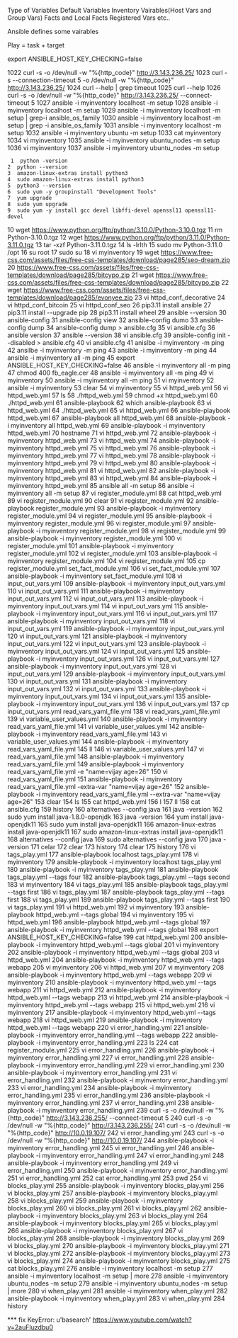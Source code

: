 Type of Variables
    Default Variables
    Inventory Vairables(Host Vars and Group Vars)
    Facts and Local Facts
    Registered Vars etc..

Ansible defines some vairables

Play = task + target


export ANSIBLE_HOST_KEY_CHECKING=false

1022  curl -s -o /dev/null -w "%{http_code}" http://3.143.236.25/
 1023  curl -s --connection-timeout 5 -o /dev/null -w "%{http_code}" http://3.143.236.25/
 1024  curl --help | grep timeout
 1025  curl --help 
 1026  curl -s  -o /dev/null -w "%{http_code}" http://3.143.236.25/ --connect-timeout 5
 1027  ansible -i myinventory localhost -m setup
 1028  ansible -i myinventory localhost -m setup
 1029  ansible -i myinventory localhost -m setup | grep-i ansible_os_family
 1030  ansible -i myinventory localhost -m setup | grep -i ansible_os_family
 1031  ansible -i myinventory localhost -m setup 
 1032  ansible -i myinventory ubuntu -m setup 
 1033  cat myinventory
 1034  vi myinventory
 1035  ansible -i myinventory ubuntu_nodes -m setup 
 1036  vi myinventory
 1037  ansible -i myinventory ubuntu_nodes -m setup 


     1  python -version
    2  python --version
    3  amazon-linux-extras install python3
    4  sudo amazon-linux-extras install python3
    5  python3 --version
    6  sudo yum -y groupinstall "Development Tools"
    7  yum upgrade
    8  sudo yum upgrade
    9  sudo yum -y install gcc devel libffi-devel openssl11 openssl11-devel
   10  wget https://www.python.org/ftp/python/3.10.0/Python-3.10.0.tgz
   11  rm Python-3.10.0.tgz 
   12  wget https://www.python.org/ftp/python/3.11.0/Python-3.11.0.tgz
   13  tar -xzf Python-3.11.0.tgz 
   14  ls -lrlth
   15  sudo mv Python-3.11.0 /opt
   16  su root
   17  sudo su
   18  vi myinventory
   19  wget https://www.free-css.com/assets/files/free-css-templates/download/page285/seo-dream.zip
   20  https://www.free-css.com/assets/files/free-css-templates/download/page285/bitcypo.zip
   21  wget https://www.free-css.com/assets/files/free-css-templates/download/page285/bitcypo.zip
   22  wget https://www.free-css.com/assets/files/free-css-templates/download/page285/evonyee.zip
   23  vi httpd_conf_decorative
   24  vi httpd_conf_bitcoin
   25  vi httpd_conf_seo
   26  pip3.11 install ansible
   27  pip3.11 install --upgrade pip
   28  pip3.11 install wheel
   29  ansible --version
   30  ansible-config
   31  ansible-config view
   32  ansible-config dumo
   33  ansible-config dump
   34  ansible-config dump > ansible.cfg
   35  vi ansible.cfg 
   36  ansible version
   37  ansible --version
   38  vi ansible.cfg 
   39  ansible-config init --disabled > ansible.cfg 
   40  vi ansible.cfg 
   41  anislbe -i myinventory -m ping
   42  ansilbe -i myinventory -m ping
   43  ansible -i myinventory -m ping
   44  ansible -i myinventory all -m ping
   45  export ANSIBLE_HOST_KEY_CHECKING=false
   46  ansible -i myinventory all -m ping
   47  chmod 400 fb_eagle.cer 
   48  ansible -i myinventory all -m ping
   49  vi myinventory 
   50  ansible -i myinventory all -m ping
   51  vi myinventory 
   52  ansible -i myinventory 
   53  clear
   54  vi myinventory 
   55  vi httpd_web.yml
   56  vi httpd_web.yml 
   57  ls
   58  ./httpd_web.yml 
   59  chmod +x httpd_web.yml 
   60  ./httpd_web.yml 
   61  ansible-playbook 
   62  which ansible-playbook
   63  vi httpd_web.yml 
   64  ./httpd_web.yml 
   65  vi httpd_web.yml 
   66  ansible-playbook httpd_web.yml 
   67  ansible-playbook all httpd_web.yml 
   68  ansible-playbook -i myinventory all  httpd_web.yml 
   69  ansible-playbook -i myinventory  httpd_web.yml 
   70  hostname
   71  vi httpd_web.yml 
   72  ansible-playbook -i myinventory  httpd_web.yml 
   73  vi httpd_web.yml 
   74  ansible-playbook -i myinventory  httpd_web.yml 
   75  vi httpd_web.yml 
   76  ansible-playbook -i myinventory  httpd_web.yml 
   77  vi httpd_web.yml 
   78  ansible-playbook -i myinventory  httpd_web.yml 
   79  vi httpd_web.yml 
   80  ansible-playbook -i myinventory  httpd_web.yml 
   81  vi httpd_web.yml 
   82  ansible-playbook -i myinventory  httpd_web.yml 
   83  vi httpd_web.yml 
   84  ansible-playbook -i myinventory  httpd_web.yml 
   85  ansible all -m setup
   86  ansible -i myinventory all -m setup
   87  vi register_module.yml
   88  cat httpd_web.yml 
   89  vi register_module.yml
   90  clear
   91  vi register_module.yml 
   92  ansible-playbook register_module.yml 
   93  ansible-playbook -i myinventory register_module.yml 
   94  vi register_module.yml 
   95  ansible-playbook -i myinventory register_module.yml 
   96  vi register_module.yml 
   97  ansible-playbook -i myinventory register_module.yml 
   98  vi register_module.yml 
   99  ansible-playbook -i myinventory register_module.yml 
  100  vi register_module.yml 
  101  ansible-playbook -i myinventory register_module.yml 
  102  vi register_module.yml 
  103  ansible-playbook -i myinventory register_module.yml 
  104  vi register_module.yml 
  105  cp register_module.yml set_fact_module.yml
  106  vi set_fact_module.yml 
  107  ansible-playbook -i myinventory set_fact_module.yml 
  108  vi input_out_vars.yml
  109  ansible-playbook -i myinventory input_out_vars.yml 
  110  vi input_out_vars.yml
  111  ansible-playbook -i myinventory input_out_vars.yml 
  112  vi input_out_vars.yml
  113  ansible-playbook -i myinventory input_out_vars.yml 
  114  vi input_out_vars.yml
  115  ansible-playbook -i myinventory input_out_vars.yml 
  116  vi input_out_vars.yml
  117  ansible-playbook -i myinventory input_out_vars.yml 
  118  vi input_out_vars.yml
  119  ansible-playbook -i myinventory input_out_vars.yml 
  120  vi input_out_vars.yml
  121  ansible-playbook -i myinventory input_out_vars.yml 
  122  vi input_out_vars.yml
  123  ansible-playbook -i myinventory input_out_vars.yml 
  124  vi input_out_vars.yml
  125  ansible-playbook -i myinventory input_out_vars.yml 
  126  vi input_out_vars.yml
  127  ansible-playbook -i myinventory input_out_vars.yml 
  128  vi input_out_vars.yml
  129  ansible-playbook -i myinventory input_out_vars.yml 
  130  vi input_out_vars.yml
  131  ansible-playbook -i myinventory input_out_vars.yml 
  132  vi input_out_vars.yml
  133  ansible-playbook -i myinventory input_out_vars.yml 
  134  vi input_out_vars.yml
  135  ansible-playbook -i myinventory input_out_vars.yml 
  136  vi input_out_vars.yml
  137  cp input_out_vars.yml read_vars_yaml_file.yml
  138  vi read_vars_yaml_file.yml 
  139  vi variable_user_values.yml
  140  ansible-playbook -i myinventory read_vars_yaml_file.yml 
  141  vi variable_user_values.yml
  142  ansible-playbook -i myinventory read_vars_yaml_file.yml 
  143  vi variable_user_values.yml
  144  ansible-playbook -i myinventory read_vars_yaml_file.yml 
  145  ll
  146  vi variable_user_values.yml
  147  vi read_vars_yaml_file.yml 
  148  ansible-playbook -i myinventory read_vars_yaml_file.yml 
  149  ansible-playbook -i myinventory read_vars_yaml_file.yml -e "name=vijay age=26"
  150  vi read_vars_yaml_file.yml 
  151  ansible-playbook -i myinventory read_vars_yaml_file.yml -extra-var "name=vijay age=26"
  152  ansible-playbook -i myinventory read_vars_yaml_file.yml --extra-var "name=vijay age=26"
  153  clear
  154  ls
  155  cat httpd_web.yml 
  156  l
  157  ll
  158  cat ansible.cfg 
  159  history 
  160  alternatives --config java
  161  java -version
  162  sudo yum install java-1.8.0-openjdk
  163  java -version
  164  yum install java-openjdk11
  165  sudo yum install java-openjdk11
  166  amazon-linux-extras install java-openjdk11
  167  sudo amazon-linux-extras install java-openjdk11
  168  alternatives --config java
  169  sudo alternatives --config java
  170  java -version
  171  celar
  172  clear
  173  history
  174  clear
  175  history
  176  vi tags_play.yml
  177  ansible-playbook localhost tags_play.yml 
  178  vi myinventory 
  179  ansible-playbook -i myinventory localhost tags_play.yml 
  180  ansible-playbook -i myinventory tags_play.yml 
  181  ansible-playbook tags_play.yml --tags four
  182  ansible-playbook tags_play.yml --tags second
  183  vi myinventory 
  184  vi tags_play.yml 
  185  ansible-playbook tags_play.yml --tags first
  186  vi tags_play.yml 
  187  ansible-playbook tags_play.yml --tags first
  188  vi tags_play.yml 
  189  ansible-playbook tags_play.yml --tags first
  190  vi tags_play.yml 
  191  vi httpd_web.yml 
  192  vi myinventory 
  193  ansible-playbook httpd_web.yml --tags global
  194  vi myinventory 
  195  vi httpd_web.yml 
  196  ansible-playbook httpd_web.yml --tags global
  197  ansible-playbook -i myinventory httpd_web.yml --tags global
  198  export ANSIBLE_HOST_KEY_CHECKING=false
  199  cat httpd_web.yml 
  200  ansible-playbook -i myinventory httpd_web.yml --tags global
  201  vi myinventory 
  202  ansible-playbook -i myinventory httpd_web.yml --tags global
  203  vi httpd_web.yml 
  204  ansible-playbook -i myinventory httpd_web.yml --tags webapp
  205  vi myinventory 
  206  vi httpd_web.yml 
  207  vi myinventory 
  208  ansible-playbook -i myinventory httpd_web.yml --tags webapp
  209  vi myinventory 
  210  ansible-playbook -i myinventory httpd_web.yml --tags webapp
  211  vi httpd_web.yml 
  212  ansible-playbook -i myinventory httpd_web.yml --tags webapp
  213  vi httpd_web.yml 
  214  ansible-playbook -i myinventory httpd_web.yml --tags webapp
  215  vi httpd_web.yml 
  216  vi myinventory 
  217  ansible-playbook -i myinventory httpd_web.yml --tags webapp
  218  vi httpd_web.yml 
  219  ansible-playbook -i myinventory httpd_web.yml --tags webapp
  220  vi error_handling.yml
  221  ansible-playbook -i myinventory error_handling.yml --tags webapp
  222  ansible-playbook -i myinventory error_handling.yml
  223  ls
  224  cat register_module.yml 
  225  vi error_handling.yml
  226  ansible-playbook -i myinventory error_handling.yml
  227  vi error_handling.yml
  228  ansible-playbook -i myinventory error_handling.yml
  229  vi error_handling.yml
  230  ansible-playbook -i myinventory error_handling.yml
  231  vi error_handling.yml
  232  ansible-playbook -i myinventory error_handling.yml
  233  vi error_handling.yml
  234  ansible-playbook -i myinventory error_handling.yml
  235  vi error_handling.yml
  236  ansible-playbook -i myinventory error_handling.yml
  237  vi error_handling.yml
  238  ansible-playbook -i myinventory error_handling.yml
  239  curl -s  -o /dev/null -w "%{http_code}" http://3.143.236.255/ --connect-timeout 5
  240  curl -s  -o /dev/null -w "%{http_code}" http://3.143.236.255/
  241  curl -s  -o /dev/null -w "%{http_code}" http://10.0.19.107/
  242  vi error_handling.yml
  243  curl -s  -o /dev/null -w "%{http_code}" http://10.0.19.107/
  244  ansible-playbook -i myinventory error_handling.yml
  245  vi error_handling.yml
  246  ansible-playbook -i myinventory error_handling.yml
  247  vi error_handling.yml
  248  ansible-playbook -i myinventory error_handling.yml
  249  vi error_handling.yml
  250  ansible-playbook -i myinventory error_handling.yml
  251  vi error_handling.yml
  252  cat error_handling.yml
  253  pwd
  254  vi blocks_play.yml
  255  ansible-playbook -i myinventory blocks_play.yml 
  256  vi blocks_play.yml
  257  ansible-playbook -i myinventory blocks_play.yml 
  258  vi blocks_play.yml
  259  ansible-playbook -i myinventory blocks_play.yml 
  260  vi blocks_play.yml 
  261  vi blocks_play.yml
  262  ansible-playbook -i myinventory blocks_play.yml 
  263  vi blocks_play.yml
  264  ansible-playbook -i myinventory blocks_play.yml 
  265  vi blocks_play.yml
  266  ansible-playbook -i myinventory blocks_play.yml 
  267  vi blocks_play.yml
  268  ansible-playbook -i myinventory blocks_play.yml 
  269  vi blocks_play.yml
  270  ansible-playbook -i myinventory blocks_play.yml 
  271  vi blocks_play.yml
  272  ansible-playbook -i myinventory blocks_play.yml 
  273  vi blocks_play.yml
  274  ansible-playbook -i myinventory blocks_play.yml 
  275  cat blocks_play.yml
  276  ansible -i myinventory localhost -m setup 
  277  ansible -i myinventory localhost -m setup | more
  278  ansible -i myinventory ubuntu_nodes -m setup 
  279  ansible -i myinventory ubuntu_nodes -m setup | more
  280  vi when_play.yml
  281  ansible -i myinventory when_play.yml 
  282  ansible-playbook -i myinventory when_play.yml 
  283  vi when_play.yml
  284  history


  *** fix KeyError: u'basearch'
  https://www.youtube.com/watch?v=2auFluzdbu0

  